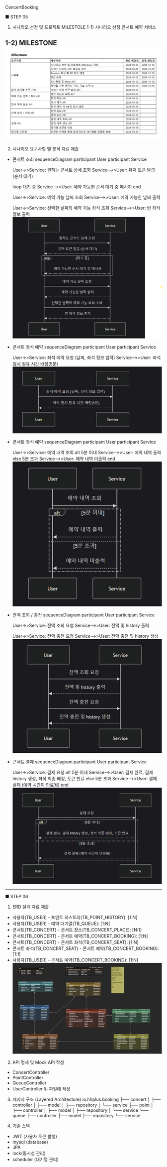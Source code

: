 ConcertBooking

■ STEP 05 

1. 시나리오 선정 및 프로젝트 MILESTOLE 
 1-1) 시나리오 선정 
    콘서트 예약 서비스

 1-2) MILESTONE
![ConcertBooking_milestone.jpg](ConcertBooking_milestone.jpg)
----------------------------------------------------------------------------------------

2. 시나리오 요구사항 별 분석 자료 제출

  - 콘서트 조회
  sequenceDiagram
    participant User
    participant Service

    User->>Service: 원하는 콘서트 상세 조회
    Service-->>User: 유저 토큰 발급 (순서 대기)

    loop 대기 중
     Service-->>User: 예약 가능한 순서 대기 중 메시지
    end

    User->>Service: 예약 가능 날짜 조회
    Service-->>User: 예약 가능한 날짜 출력

    User->>Service: 선택한 날짜의 예약 가능 좌석 조회
    Service-->>User: 빈 좌석 정보 출력
![SelectConcert.png](SelectConcert.png)

- 콘서트 좌석 예약
  sequenceDiagram
    participant User
    participant Service
 
    User->>Service: 좌석 예약 요청 (날짜, 좌석 정보 입력)
    Service-->>User: 좌석 임시 점유 시간 배정(5분)
![Temp_SeatBooking.png](Temp_SeatBooking.png)

- 콘서트 좌석 예약
  sequenceDiagram
    participant User
    participant Service

    User->>Service: 예약 내역 조회
      alt 5분 이내
          Service-->>User: 예약 내역 출력
      else 5분 초과
          Service-->>User: 예약 내역 미출력
      end
![SelectBookingList.png](SelectBookingList.png)  

- 잔액 조회 / 충전
  sequenceDiagram
    participant User
    participant Service

    User->>Service: 잔액 조회 요청
    Service-->>User: 잔액 및 history 출력

    User->>Service: 잔액 충전 요청
    Service-->>User: 잔액 충전 및 history 생성
![PointService.png](PointService.png)

- 콘서트 결제
  sequenceDiagram
    participant User
    participant Service

    User->>Service: 결제 요청
      alt 5분 이내
          Service-->>User: 결제 완료, 결제 history 생성, 좌석 최종 배정, 토큰 만료
      else 5분 초과
          Service-->>User: 결제 실패 (예약 시간이 만료됨)
      end
![RequestPayment.png](RequestPayment.png)


----------------------------------------------------------------------------------------

■ STEP 06

1. ERD 설계 자료 제출
 - 사용자(TB_USER) - 포인트 히스토리(TB_POINT_HISTORY): [1:N]
 - 사용자(TB_USER) - 예약 대기열(TB_QUEUE): [1:N]
 - 콘서트(TB_CONCERT) - 콘서트 장소(TB_CONCERT_PLACE): [N:1]
 - 콘서트(TB_CONCERT) - 콘서트 예약(TB_CONCERT_BOOKING): [1:N]
 - 콘서트(TB_CONCERT) - 콘서트 좌석(TB_CONCERT_SEAT): [1:N]
 - 콘서트 좌석(TB_CONCERT_SEAT) - 콘서트 예약(TB_CONCERT_BOOKING): [1:1]
 - 사용자(TB_USER) - 콘서트 예약(TB_CONCERT_BOOKING): [1:N]
![ConcertBooking_ERD.png](ConcertBooking_ERD.png)

2. API 명세 및 Mock API 작성
 - ConcertController
 - PointController
 - QueueController
 - UserController
위 파일에 작성

3. 패키지 구조 (Layered Architecture)
   io.hhplus.booking
   ├── concert
   │   ├── controller
   │   ├── model
   │   ├── repository
   │   └── service
   ├── point
   │   ├── controller
   │   ├── model
   │   ├── repository
   │   └── service
   └── queue
   ├── controller
   ├── model
   ├── repository
   └── service

4. 기술 스택
 - JWT (사용자 토큰 발행)
 - mysql (database)
 - JPA
 - lock(동시성 관리)
 - scheduler (대기열 관리)